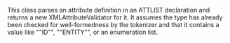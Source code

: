 This class parses an attribute definition in an ATTLIST declaration and returns a new XMLAttributeValidator for it. It assumes the type has already been checked for well-formedness by the tokenizer and that it contains a value like ""ID"", ""ENTITY"", or an enumeration list.